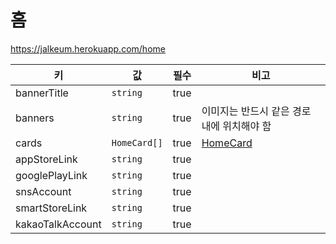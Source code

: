# 홈

https://jalkeum.herokuapp.com/home

| 키 | 값 | 필수 | 비고 |
| --- | --- | --- | --- |
| bannerTitle | `string` | true | |
| banners | `string` | true | 이미지는 반드시 같은 경로 내에 위치해야 함 |
| cards | `HomeCard[]` | true | [HomeCard](../models/home-card.md) |
| appStoreLink | `string` | true | |
| googlePlayLink | `string` | true | |
| snsAccount | `string` | true | |
| smartStoreLink | `string` | true | |
| kakaoTalkAccount | `string` | true | |
